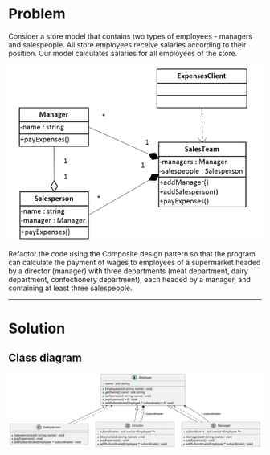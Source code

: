 # Problem
Consider a store model that contains two types of employees - managers and salespeople. All store employees receive salaries according to their position. Our model calculates salaries for all employees of the store.

![Image](./docs/image.png)

Refactor the code using the Composite design pattern so that the program can calculate the payment of wages to employees of a supermarket headed by a director (manager) with three departments (meat department, dairy department, confectionery department), each headed by a manager, and containing at least three salespeople. 

---
# Solution
## Class diagram
![Class diagram](./docs/1.svg)